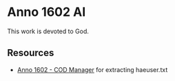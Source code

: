 # Anno 1602 AI

This work is devoted to God.

## Resources

* [Anno 1602 - COD Manager](http://www.annopool.de/filebase/index.php?file/2224-anno-1602-cod-manager/) for extracting haeuser.txt
